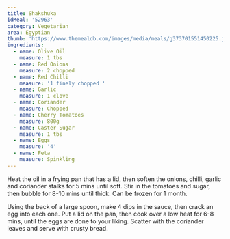 ```yaml
---
title: Shakshuka
idMeal: '52963'
category: Vegetarian
area: Egyptian
thumb: 'https://www.themealdb.com/images/media/meals/g373701551450225.jpg'
ingredients:
  - name: Olive Oil
    measure: 1 tbs
  - name: Red Onions
    measure: 2 chopped
  - name: Red Chilli
    measure: '1 finely chopped '
  - name: Garlic
    measure: 1 clove
  - name: Coriander
    measure: Chopped
  - name: Cherry Tomatoes
    measure: 800g
  - name: Caster Sugar
    measure: 1 tbs
  - name: Eggs
    measure: '4'
  - name: Feta
    measure: Spinkling
---
```

Heat the oil in a frying pan that has a lid, then soften the onions, chilli, garlic and coriander stalks for 5 mins until soft. Stir in the tomatoes and sugar, then bubble for 8-10 mins until thick. Can be frozen for 1 month.

Using the back of a large spoon, make 4 dips in the sauce, then crack an egg into each one. Put a lid on the pan, then cook over a low heat for 6-8 mins, until the eggs are done to your liking. Scatter with the coriander leaves and serve with crusty bread.
